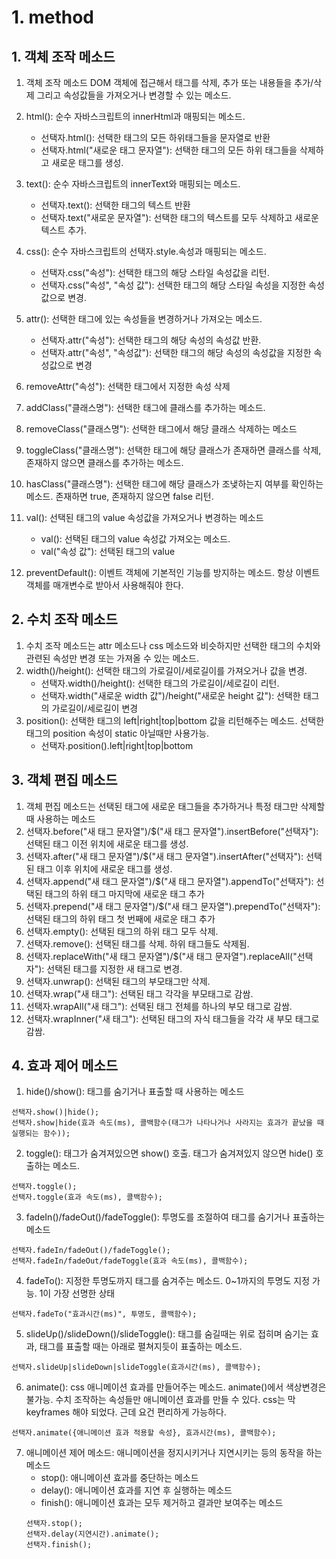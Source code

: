 # 1. method
## 1. 객체 조작 메소드
1. 객체 조작 메소드 DOM 객체에 접근해서 태그를 삭제, 추가 또는 내용들을 추가/삭제 그리고 속성값들을 가져오거나 변경할 수 있는 메소드.
2. html(): 순수 자바스크립트의 innerHtml과 매핑되는 메소드.
    - 선택자.html(): 선택한 태그의 모든 하위태그들을 문자열로 반환
    - 선택자.html("새로운 태그 문자열"): 선택한 태그의 모든 하위 태그들을 삭제하고 새로운 태그를 생성.
3. text(): 순수 자바스크립트의 innerText와 매핑되는 메소드.
    - 선택자.text(): 선택한 태그의 텍스트 반환
    - 선택자.text("새로운 문자열"): 선택한 태그의 텍스트를 모두 삭제하고 새로운 텍스트 추가.

4. css(): 순수 자바스크립트의 선택자.style.속성과 매핑되는 메소드.
    - 선택자.css("속성"): 선택한 태그의 해당 스타일 속성값을 리턴.
    - 선택자.css("속성", "속성 값"): 선택한 태그의 해당 스타일 속성을 지정한 속성값으로 변경.

5. attr(): 선택한 태그에 있는 속성들을 변경하거나 가져오는 메소드.
    - 선택자.attr("속성"): 선택한 태그의 해당 속성의 속성값 반환.
    - 선택자.attr("속성", "속성값"): 선택한 태그의 해당 속성의 속성값을 지정한 속성값으로 변경

6. removeAttr("속성"): 선택한 태그에서 지정한 속성 삭제
7. addClass("클래스명"): 선택한 태그에 클래스를 추가하는 메소드.
8. removeClass("클래스명"): 선택한 태그에서 해당 클래스 삭제하는 메소드
9. toggleClass("클래스명"): 선택한 태그에 해당 클래스가 존재하면 클래스를 삭제,
                            존재하지 않으면 클래스를 추가하는 메소드.
10. hasClass("클래스명"): 선택한 태그에 해당 클래스가 조냊하는지 여부를 확인하는 메소드. 존재하면 true, 존재하지 않으면 false 리턴.
11. val(): 선택된 태그의 value 속성값을 가져오거나 변경하는 메소드
    - val(): 선택된 태그의 value 속성값 가져오는 메소드.
    - val("속성 값"): 선택된 태그의 value


12. preventDefault(): 이벤트 객체에 기본적인 기능를 방지하는 메소드. 항상 이벤트객체를 매개변수로 받아서 사용해줘야 한다.


## 2. 수치 조작 메소드
1. 수치 조작 메소드는 attr 메소드나 css 메소드와 비슷하지만 선택한 태그의 수치와 관련된 속성만 변경 또는 가져올 수 있는 메소드.
2. width()/height(): 선택한 태그의 가로길이/세로길이를 가져오거나 값을 변경.
    - 선택자.width()/height(): 선택한 태그의 가로길이/세로길이 리턴.
    - 선택자.width("새로운 width 값")/height("새로운 height 값"): 선택한 태그의 가로길이/세로길이 변경
3. position(): 선택한 태그의 left|right|top|bottom 값을 리턴해주는 메소드. 선택한 태그의 position 속성이 static 아닐때만 사용가능.
    - 선택자.position().left|right|top|bottom

## 3. 객체 편집 메소드
1. 객체 편집 메소드는 선택된 태그에 새로운 태그들을 추가하거나 특정 태그만 삭제할 때 사용하는 메소드
2. 선택자.before("새 태그 문자열")/$("새 태그 문자열").insertBefore("선택자"): 선택된 태그 이전 위치에 새로운 태그를 생성.
3. 선택자.after("새 태그 문자열")/$("새 태그 문자열").insertAfter("선택자"): 선택된 태그 이후 위치에 새로운 태그를 생성.
4. 선택자.append("새 태그 문자열")/$("새 태그 문자열").appendTo("선택자"): 선택된 태그의 하위 태그 마지막에 새로운 태그 추가
5. 선택자.prepend("새 태그 문자열")/$("새 태그 문자열").prependTo("선택자"): 선택된 태그의 하위 태그 첫 번째에 새로운 태그 추가
6. 선택자.empty(): 선택된 태그의 하위 태그 모두 삭제.
7. 선택자.remove(): 선택된 태그를 삭제. 하위 태그들도 삭제됨.
8. 선택자.replaceWith("새 태그 문자열")/$("새 태그 문자열").replaceAll("선택자"): 선택된 태그를 지정한 새 태그로 변경.
9. 선택자.unwrap(): 선택된 태그의 부모태그만 삭제.
10. 선택자.wrap("새 태그"): 선택된 태그 각각을 부모태그로 감쌈.
11. 선택자.wrapAll("새 태그"): 선택된 태그 전체를 하나의 부모 태그로 감쌈.
12. 선택자.wrapInner("새 태그"): 선택된 태그의 자식 태그들을 각각 새 부모 태그로 감쌈.

## 4. 효과 제어 메소드
1. hide()/show(): 태그를 숨기거나 표출할 때 사용하는 메소드
```
선택자.show()|hide();
선택자.show|hide(효과 속도(ms), 콜백함수(태그가 나타나거나 사라지는 효과가 끝났을 때 실행되는 함수));
```


2. toggle(): 태그가 숨겨져있으면 show() 호출. 태그가 숨겨져있지 않으면 hide() 호출하는 메소드.
```
선택자.toggle();
선택자.toggle(효과 속도(ms), 콜백함수);
```

3. fadeIn()/fadeOut()/fadeToggle(): 투명도를 조절하여 태그를 숨기거나 표출하는 메소드
```
선택자.fadeIn/fadeOut()/fadeToggle();
선택자.fadeIn/fadeOut/fadeToggle(효과 속도(ms), 콜백함수);
```

4. fadeTo(): 지정한 투명도까지 태그를 숨겨주는 메소드. 
0~1까지의 투명도 지정 가능. 1이 가장 선명한 상태
```
선택자.fadeTo("효과시간(ms)", 투명도, 콜백함수);
```

5. slideUp()/slideDown()/slideToggle(): 태그를 숨길때는 위로 접히며 숨기는 효과, 태그를 표출할 때는 아래로 펼쳐지듯이 표출하는 메소드.
```
선택자.slideUp|slideDown|slideToggle(효과시간(ms), 콜백함수);
```

6. animate(): css 애니메이션 효과를 만들어주는 메소드. animate()에서 색상변경은 불가능. 수치 조작하는 속성들만 애니메이션 효과를 만들 수 있다.
css는 막 keyframes 해야 되었다. 근데 요건 편리하게 가능하다.
```
선택자.animate({애니메이션 효과 적용할 속성}, 효과시간(ms), 콜백함수);
```

7. 애니메이션 제어 메소드: 애니메이션을 정지시키거나 지연시키는 등의 동작을 하는 메소드
    - stop(): 애니메이션 효과를 중단하는 메소드
    - delay(): 애니메이션 효과를 지연 후 실행하는 메소드
    - finish(): 애니메이션 효과는 모두 제거하고 결과만 보여주는 메소드
    ```
    선택자.stop();
    선택자.delay(지연시간).animate();
    선택자.finish();
    ```